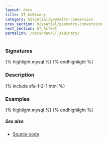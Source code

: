 ```yaml
---
layout: docs
title: ST_AsBinary
category: h2spatial/geometry-conversion
prev_section: h2spatial/geometry-conversion
next_section: ST_AsText
permalink: /docs/dev/ST_AsBinary/
---
```


### Signatures

{% highlight mysql %}
{% endhighlight %}

### Description



{% include sfs-1-2-1.html %}

### Examples

{% highlight mysql %}
{% endhighlight %}

##### See also

* [Source code](https://github.com/irstv/H2GIS/blob/master/h2spatial/src/main/java/org/h2gis/h2spatial/internal/function/spatial/convert/ST_AsBinary.java)
